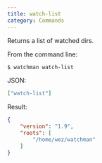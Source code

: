 ```yaml
---
title: watch-list
category: Commands
---
```


Returns a list of watched dirs.

From the command line:

```bash
$ watchman watch-list
```

JSON:

```json
["watch-list"]
```

Result:

```json
{
    "version": "1.9",
    "roots": [
        "/home/wez/watchman"
    ]
}
```
